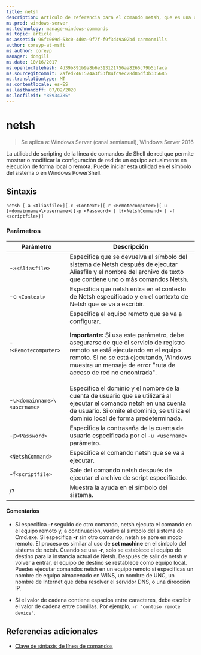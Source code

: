 ```yaml
---
title: netsh
description: Artículo de referencia para el comando netsh, que es una utilidad de scripting de línea de comandos que le permite, ya sea de forma local o remota, mostrar o modificar la configuración de red de un equipo actualmente en ejecución.
ms.prod: windows-server
ms.technology: manage-windows-commands
ms.topic: article
ms.assetid: 96fc069d-53c0-4d0a-9f7f-f9f3d49a02bd carmonmills
author: coreyp-at-msft
ms.author: coreyp
manager: dongill
ms.date: 10/16/2017
ms.openlocfilehash: 4d39b891b9a8b6e313121756aa8266c79b5bfaca
ms.sourcegitcommit: 2afed2461574a3f53f84fc9ec28d86df3b335685
ms.translationtype: MT
ms.contentlocale: es-ES
ms.lasthandoff: 07/02/2020
ms.locfileid: "85934785"
---
```

# <a name="netsh"></a>netsh

> Se aplica a: Windows Server (canal semianual), Windows Server 2016

La utilidad de scripting de la línea de comandos de Shell de red que permite mostrar o modificar la configuración de red de un equipo actualmente en ejecución de forma local o remota. Puede iniciar esta utilidad en el símbolo del sistema o en Windows PowerShell.

## <a name="syntax"></a>Sintaxis

```
netsh [-a <Aliasfile>][-c <Context>][-r <Remotecomputer>][-u [<domainname>\<username>][-p <Password> | [{<NetshCommand> | -f <scriptfile>}]
```

### <a name="parameters"></a>Parámetros

| Parámetro | Descripción |
| --------- | ----------- |
| -a`<Aliasfile>` | Especifica que se devuelva al símbolo del sistema de Netsh después de ejecutar Aliasfile y el nombre del archivo de texto que contiene uno o más comandos Netsh. |
| -c `<Context>` | Especifica que netsh entra en el contexto de Netsh especificado y en el contexto de Netsh que se va a escribir. |
| -r`<Remotecomputer>` | Especifica el equipo remoto que se va a configurar.<p>**Importante:** Si usa este parámetro, debe asegurarse de que el servicio de registro remoto se está ejecutando en el equipo remoto. Si no se está ejecutando, Windows muestra un mensaje de error "ruta de acceso de red no encontrada". |
| -u`<domainname>\<username>` | Especifica el dominio y el nombre de la cuenta de usuario que se utilizará al ejecutar el comando netsh en una cuenta de usuario. Si omite el dominio, se utiliza el dominio local de forma predeterminada. |
| -p`<Password>` | Especifica la contraseña de la cuenta de usuario especificada por el `-u <username>` parámetro. |
| `<NetshCommand>` | Especifica el comando netsh que se va a ejecutar. |
| -f`<scriptfile>` | Sale del comando netsh después de ejecutar el archivo de script especificado. |
| /? | Muestra la ayuda en el símbolo del sistema. |

#### <a name="remarks"></a>Comentarios

- Si especifica **-r** seguido de otro comando, netsh ejecuta el comando en el equipo remoto y, a continuación, vuelve al símbolo del sistema de Cmd.exe. Si especifica **-r** sin otro comando, netsh se abre en modo remoto. El proceso es similar al uso de **set machine** en el símbolo del sistema de netsh. Cuando se usa **-r**, solo se establece el equipo de destino para la instancia actual de Netsh. Después de salir de netsh y volver a entrar, el equipo de destino se restablece como equipo local. Puedes ejecutar comandos netsh en un equipo remoto si especificas un nombre de equipo almacenado en WINS, un nombre de UNC, un nombre de Internet que deba resolver el servidor DNS, o una dirección IP.

- Si el valor de cadena contiene espacios entre caracteres, debe escribir el valor de cadena entre comillas. Por ejemplo, `-r "contoso remote device"`.

## <a name="additional-references"></a>Referencias adicionales

- [Clave de sintaxis de línea de comandos](command-line-syntax-key.md)
